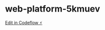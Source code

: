 # web-platform-5kmuev

[Edit in Codeflow ⚡️](https://stackblitz.com/~/github.com/Adesmc/web-platform-5kmuev)
